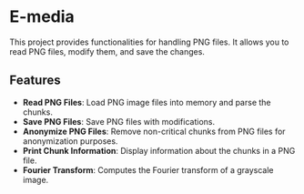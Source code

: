# E-media

This project provides functionalities for handling PNG files. It allows you to read PNG files, modify them, and save the changes.

## Features

- **Read PNG Files**: Load PNG image files into memory and parse the chunks.
- **Save PNG Files**: Save PNG files with modifications.
- **Anonymize PNG Files**: Remove non-critical chunks from PNG files for anonymization purposes.
- **Print Chunk Information**: Display information about the chunks in a PNG file.
- **Fourier Transform**: Computes the Fourier transform of a grayscale image.


